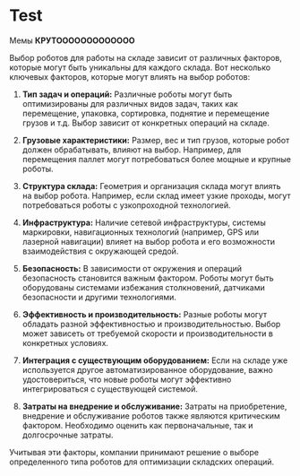 # Test
Мемы
**КРУТООООООООООООО**

Выбор роботов для работы на складе зависит от различных факторов, которые могут быть уникальны для каждого склада. Вот несколько ключевых факторов, которые могут влиять на выбор роботов:

1. **Тип задач и операций:** Различные роботы могут быть оптимизированы для различных видов задач, таких как перемещение, упаковка, сортировка, поднятие и перемещение грузов и т.д. Выбор зависит от конкретных операций на складе.

2. **Грузовые характеристики:** Размер, вес и тип грузов, которые робот должен обрабатывать, влияют на выбор. Например, для перемещения паллет могут потребоваться более мощные и крупные роботы.

3. **Структура склада:** Геометрия и организация склада могут влиять на выбор робота. Например, если склад имеет узкие проходы, могут потребоваться роботы с узкопроходной технологией.

4. **Инфраструктура:** Наличие сетевой инфраструктуры, системы маркировки, навигационных технологий (например, GPS или лазерной навигации) влияет на выбор робота и его возможности взаимодействия с окружающей средой.

5. **Безопасность:** В зависимости от окружения и операций безопасность становится важным фактором. Роботы могут быть оборудованы системами избежания столкновений, датчиками безопасности и другими технологиями.

6. **Эффективность и производительность:** Разные роботы могут обладать разной эффективностью и производительностью. Выбор может зависеть от требуемой скорости и производительности в конкретных условиях.

7. **Интеграция с существующим оборудованием:** Если на складе уже используется другое автоматизированное оборудование, важно удостовериться, что новые роботы могут эффективно интегрироваться с существующей системой.

8. **Затраты на внедрение и обслуживание:** Затраты на приобретение, внедрение и обслуживание роботов также являются критическим фактором. Необходимо оценить как первоначальные, так и долгосрочные затраты.

Учитывая эти факторы, компании принимают решение о выборе определенного типа роботов для оптимизации складских операций.

